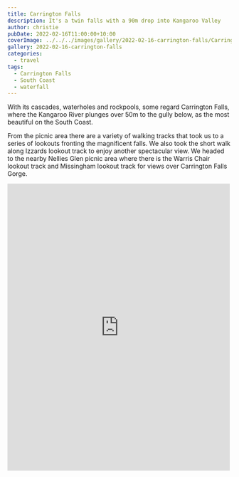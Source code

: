 ```yaml
---
title: Carrington Falls
description: It's a twin falls with a 90m drop into Kangaroo Valley
author: christie
pubDate: 2022-02-16T11:00:00+10:00
coverImage: ../../../images/gallery/2022-02-16-carrington-falls/Carrington Falls (2).jpeg
gallery: 2022-02-16-carrington-falls
categories:
  - travel
tags:
  - Carrington Falls
  - South Coast
  - waterfall
---
```


With its cascades, waterholes and rockpools, some regard Carrington Falls, where the Kangaroo River plunges over 50m to the gully below, as the most beautiful on the South Coast.

From the picnic area there are a variety of walking tracks that took us to a series of lookouts fronting the magnificent falls. We also took the short walk along Izzards lookout track to enjoy another spectacular view. We headed to the nearby Nellies Glen picnic area where there is the Warris Chair lookout track and Missingham lookout track for views over Carrington Falls Gorge.

<iframe src="https://www.facebook.com/plugins/post.php?href=https%3A%2F%2Fwww.facebook.com%2Fchris1.tham%2Fposts%2Fpfbid029GFLeQvTdZe45KBiCYvcAbgTiCsBJKmTG1j9NoNt8tzUctLiwEJL3SEz71tQK8Zfl&show_text=true&width=500" width="500" height="645" style="border:none;overflow:hidden" scrolling="no" frameborder="0" allowfullscreen="true" allow="autoplay; clipboard-write; encrypted-media; picture-in-picture; web-share"></iframe>
